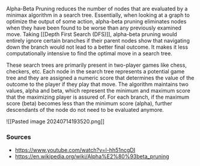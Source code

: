 Alpha-Beta Pruning reduces the number of nodes that are evaluated by a minimax algorithm in a search tree. Essentially, when looking at a graph to optimize the output of some action, alpha-beta pruning eliminates nodes when they have been found to be worse than any previously examined move. Taking [[Depth First Search (DFS)]], alpha-beta pruning would entirely ignore certain branches if their parent nodes show that navigating down the branch would not lead to a better final outcome. It makes it less computationally intensive to find the optimal move in a search tree.

These search trees are primarily present in two-player games like chess, checkers, etc. Each node in the search tree represents a potential game tree and they are assigned a numeric score that determines the value of the outcome to the player if they play that move. The algorithm maintains two values, alpha and beta, which represent the minimum and maximum score that the maximizing player is assured of. For each branch, if the maximum score (beta) becomes less than the minimum score (alpha), further descendants of the node do not need to be evaluated anymore.

![[Pasted image 20240714193520.png]]
### Sources
- https://www.youtube.com/watch?v=l-hh51ncgDI
- https://en.wikipedia.org/wiki/Alpha%E2%80%93beta_pruning